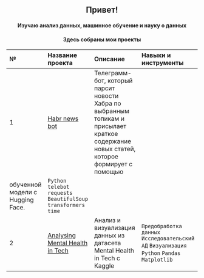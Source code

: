 <h2 align="center">Привет!</a> 
<h4 align="center">Изучаю анализ данных, машинное обучение и науку о данных</h3>
<h4 align="center">Здесь собраны мои проекты</h3>

| №   | **Название проекта**              | **Описание**                                                                     | Навыки и инструменты                            |
| :---| :-------------------------------- |:---------------------------------------------------------------------------------|:------------------------------------------------|
| 1   | [Habr news bot](https://github.com/Feddlen/Habr_news_bot) | Телеграмм-бот, который парсит новости Хабра по выбранным топикам и присылает краткое содержание новых статей, которое формирует с помощью
обученной модели с Hugging Face. | `Python` `telebot` `requests` `BeautifulSoup` `transformers` `time` |
| 2 | [Analysing Mental Health in Tech]([https://github.com/AlishaMv/Data_Science_Projects/tree/main/spb_real_estate_eda](https://github.com/Feddlen/Analysing_Mental_Health_in_Tech/blob/main/MentalHealthsSQL.ipynb)) | Анализ и визуализация данных из датасета Mental Health in Tech с Kaggle| `Предобработка данных` `Исследовательский АД` `Визуализация` `Python` `Pandas` `Matplotlib` |


    
